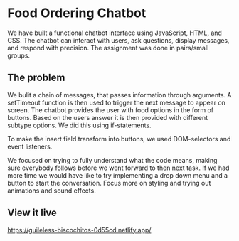 # Food Ordering Chatbot

We have built a functional chatbot interface using JavaScript, HTML, and CSS. The chatbot can interact with users, ask questions, display messages, and respond with precision. The assignment was done in pairs/small groups.

## The problem

We bulit a chain of messages, that passes information through arguments. A setTimeout function is then used to trigger the next message to appear on screen.
The chatbot provides the user with food options in the form of buttons. Based on the users answer it is then provided with different subtype options. We did this using if-statements.

To make the insert field transform into buttons, we used DOM-selectors and event listeners.

We focused on trying to fully understand what the code means, making sure everybody follows before we went forward to then next task. 
If we had more time we would have like to try implementing a drop down menu and a button to start the conversation. Focus more on styling and trying out animations and sound effects. 

## View it live

https://guileless-biscochitos-0d55cd.netlify.app/